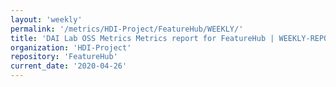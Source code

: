 ```yaml
---
layout: 'weekly'
permalink: '/metrics/HDI-Project/FeatureHub/WEEKLY/'
title: 'DAI Lab OSS Metrics Metrics report for FeatureHub | WEEKLY-REPORT-2020-04-26'
organization: 'HDI-Project'
repository: 'FeatureHub'
current_date: '2020-04-26'
---
```

